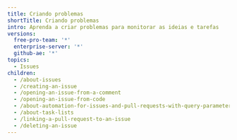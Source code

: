 ```yaml
---
title: Criando problemas
shortTitle: Criando problemas
intro: Aprenda a criar problemas para monitorar as ideias e tarefas
versions:
  free-pro-team: '*'
  enterprise-server: '*'
  github-ae: '*'
topics:
  - Issues
children:
  - /about-issues
  - /creating-an-issue
  - /opening-an-issue-from-a-comment
  - /opening-an-issue-from-code
  - /about-automation-for-issues-and-pull-requests-with-query-parameters
  - /about-task-lists
  - /linking-a-pull-request-to-an-issue
  - /deleting-an-issue
---
```


